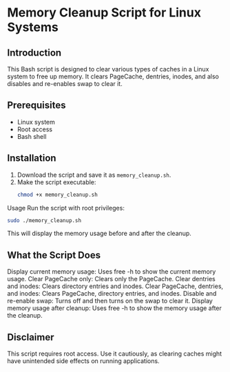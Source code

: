 # Memory Cleanup Script for Linux Systems

## Introduction
This Bash script is designed to clear various types of caches in a Linux system to free up memory. It clears PageCache, dentries, inodes, and also disables and re-enables swap to clear it.

## Prerequisites
- Linux system
- Root access
- Bash shell

## Installation
1. Download the script and save it as `memory_cleanup.sh`.
2. Make the script executable:
   ```bash
   chmod +x memory_cleanup.sh
   ```
Usage
Run the script with root privileges:

```bash
sudo ./memory_cleanup.sh
```
This will display the memory usage before and after the cleanup.

## What the Script Does
Display current memory usage: Uses free -h to show the current memory usage.
Clear PageCache only: Clears only the PageCache.
Clear dentries and inodes: Clears directory entries and inodes.
Clear PageCache, dentries, and inodes: Clears PageCache, directory entries, and inodes.
Disable and re-enable swap: Turns off and then turns on the swap to clear it.
Display memory usage after cleanup: Uses free -h to show the memory usage after the cleanup.
## Disclaimer
This script requires root access. Use it cautiously, as clearing caches might have unintended side effects on running applications.
